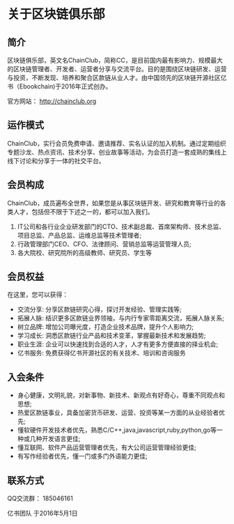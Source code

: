 # 关于区块链俱乐部

## 简介

区块链俱乐部，英文名ChainClub，简称CC，是目前国内最有影响力、规模最大的区块链管理者、开发者、运营者分享与交流平台。目的是围绕区块链研发、运营与投资，不断发现、培养和聚合区款链从业人才。由中国领先的区块链开源社区亿书（Ebookchain)于2016年正式创办。

官方网站： http://chainclub.org

## 运作模式

ChainClub，实行会员免费申请、邀请推荐、实名认证的加入机制。通过定期组织专题沙龙、热点资讯、技术分享、创业故事等活动，为会员打造一套成熟的集线上线下讨论和分享于一体的社交平台。

## 会员构成

ChainClub，成员遍布全世界，如果您是从事区块链开发、研究和教育等行业的各类人才，包括但不限于下述之一的，都可以加入我们。

1. IT公司和各行业企业研发部门的CTO、技术副总裁、首席架构师、技术总监、项目总监、产品总监、运维总监等技术管理者;
2. 行政管理部门CEO、CFO、法律顾问、营销总监等运营管理人员;
3. 各大院校、研究院所的高级教师、研究员、学生等

## 会员权益

在这里，您可以获得：

* 交流分享: 分享区款链研究心得，探讨开发经验、管理实践等;
* 拓展人脉: 结识更多区款链业界领袖，与内行专家零距离交流，拓展人脉关系;
* 树立品牌: 增加公司曝光度，打造企业技术品牌，提升个人影响力;
* 学习成长: 洞悉区款链行业产品和技术变革，掌握最新技术和发展趋势;
* 职业生涯: 企业可以快速找到合适的人才，人才有更多方便直接的择业机会;
* 亿书服务: 免费获得亿书开源社区的有关技术、培训和咨询服务

## 入会条件

- 身心健康，文明礼貌，对新事物、新技术、新观点有好奇心，尊重不同观点和思想;
- 热爱区款链事业，具备加密货币研发、运营、投资等某一方面的从业经验者优先;
- 懂软硬件开发技术者优先，熟悉C/C++,java,javascript,ruby,python,go等一种或几种开发语言更佳;
- 懂互联网、软件产品运营管理者优先，有大公司运营管理经验更佳;
- 有写作经验者优先，懂一门或多门外语能力更佳;

## 联系方式

QQ交流群： 185046161


 亿书团队 于2016年5月1日

